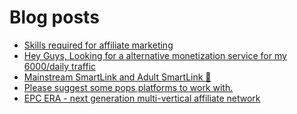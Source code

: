 # Blog posts
<!-- BLOG-POST-LIST:START -->
- [Skills required for affiliate marketing](https://afflift.com/f/threads/skills-required-for-affiliate-marketing.10110/)
- [Hey Guys, Looking for a alternative monetization service  for my  6000/daily traffic](https://afflift.com/f/threads/hey-guys-looking-for-a-alternative-monetization-service-for-my-6000-daily-traffic.10113/)
- [Mainstream SmartLink and Adult SmartLink 🚀](https://afflift.com/f/threads/mainstream-smartlink-and-adult-smartlink-%F0%9F%9A%80.10115/)
- [Please suggest some pops platforms to work with.](https://afflift.com/f/threads/please-suggest-some-pops-platforms-to-work-with.10064/)
- [EPC ERA - next generation multi-vertical affiliate network](https://afflift.com/f/threads/epc-era-next-generation-multi-vertical-affiliate-network.9872/)
<!-- BLOG-POST-LIST:END -->
